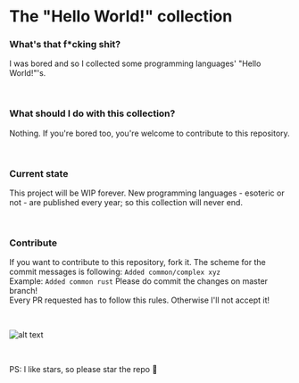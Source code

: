 # The "Hello World!" collection

### What's that f*cking shit?
I was bored and so I collected some programming languages' "Hello World!"'s. 

<br/>

### What should I do with this collection?
Nothing. If you're bored too, you're welcome to contribute to this repository.

<br/>

### Current state
This project will be WIP forever. New programming languages - esoteric or not - are published every year; so this
collection will never end.

<br/>

### Contribute
If you want to contribute to this repository, fork it. The scheme for the commit messages is following:
`Added common/complex xyz` <br/>
Example: `Added common rust`
Please do commit the changes on master branch! <br/>
Every PR requested has to follow this rules. Otherwise I'll not accept it!

<br/>

![alt text](https://github.com/ManuInDenWolken/Hello-World-collection/tree/master/assets/meme.jpg "Just a meme")

<br/>

PS: I like stars, so please star the repo :rofl:
